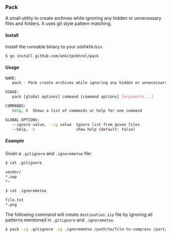### Pack

A small utility to create archives while ignoring any hidden or unnecessary files and folders. It uses git style pattern matching.

#### Install

Install the runnable binary to your `$GOPATH/bin`.

```sh
$ go install github.com/ankitpokhrel/pack
```

#### Usage

```sh
NAME:
   pack - Pack create archives while ignoring any hidden or unnecessary files and folders

USAGE:
   pack [global options] command [command options] [arguments...]

COMMANDS:
   help, h  Shows a list of commands or help for one command

GLOBAL OPTIONS:
   --ignore value, --ig value  Ignore list from given files
   --help, -h                  show help (default: false)
```

##### Example

Given a `.gitignore` and `.ignoremetoo` file:
```sh
$ cat .gitignore

vendor/
*.swp
*~

$ cat .ignoremetoo

file.txt
*.png
```

The following command will create `destination.zip` file by ignoring all patterns mentioned in `.gitignore` and `.ignoremetoo`.
```sh
$ pack -ig .gitignore -ig .ignoremetoo /path/to/file-to-compress /part/to/destination.zip
```
